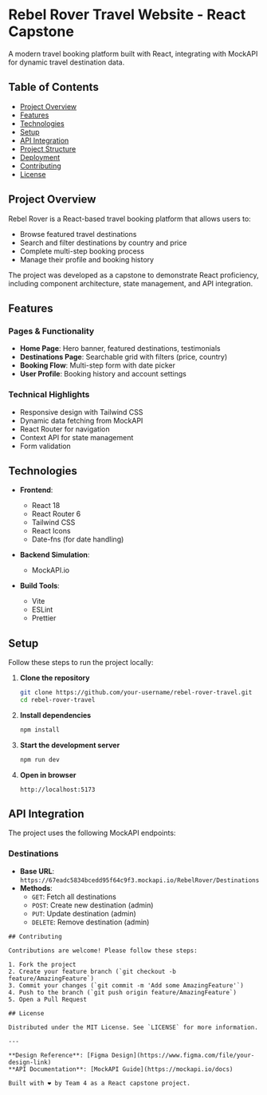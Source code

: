 # Rebel Rover Travel Website - React Capstone

A modern travel booking platform built with React, integrating with MockAPI for dynamic travel destination data.

## Table of Contents
- [Project Overview](#project-overview)
- [Features](#features)
- [Technologies](#technologies)
- [Setup](#setup)
- [API Integration](#api-integration)
- [Project Structure](#project-structure)
- [Deployment](#deployment)
- [Contributing](#contributing)
- [License](#license)

## Project Overview

Rebel Rover is a React-based travel booking platform that allows users to:
- Browse featured travel destinations
- Search and filter destinations by country and price
- Complete multi-step booking process
- Manage their profile and booking history

The project was developed as a capstone to demonstrate React proficiency, including component architecture, state management, and API integration.

## Features

### Pages & Functionality
- **Home Page**: Hero banner, featured destinations, testimonials
- **Destinations Page**: Searchable grid with filters (price, country)
- **Booking Flow**: Multi-step form with date picker
- **User Profile**: Booking history and account settings

### Technical Highlights
- Responsive design with Tailwind CSS
- Dynamic data fetching from MockAPI
- React Router for navigation
- Context API for state management
- Form validation

## Technologies

- **Frontend**: 
  - React 18
  - React Router 6
  - Tailwind CSS
  - React Icons
  - Date-fns (for date handling)

- **Backend Simulation**:
  - MockAPI.io

- **Build Tools**:
  - Vite
  - ESLint
  - Prettier

## Setup

Follow these steps to run the project locally:

1. **Clone the repository**
   ```bash
   git clone https://github.com/your-username/rebel-rover-travel.git
   cd rebel-rover-travel
   ```

2. **Install dependencies**
   ```bash
   npm install
   ```

3. **Start the development server**
   ```bash
   npm run dev
   ```

4. **Open in browser**
   ```
   http://localhost:5173
   ```

## API Integration

The project uses the following MockAPI endpoints:

### Destinations
- **Base URL**: `https://67eadc5834bcedd95f64c9f3.mockapi.io/RebelRover/Destinations`
- **Methods**:
  - `GET`: Fetch all destinations
  - `POST`: Create new destination (admin)
  - `PUT`: Update destination (admin)
  - `DELETE`: Remove destination (admin)

```
## Contributing

Contributions are welcome! Please follow these steps:

1. Fork the project
2. Create your feature branch (`git checkout -b feature/AmazingFeature`)
3. Commit your changes (`git commit -m 'Add some AmazingFeature'`)
4. Push to the branch (`git push origin feature/AmazingFeature`)
5. Open a Pull Request

## License

Distributed under the MIT License. See `LICENSE` for more information.

---

**Design Reference**: [Figma Design](https://www.figma.com/file/your-design-link)  
**API Documentation**: [MockAPI Guide](https://mockapi.io/docs)  

Built with ❤️ by Team 4 as a React capstone project.
